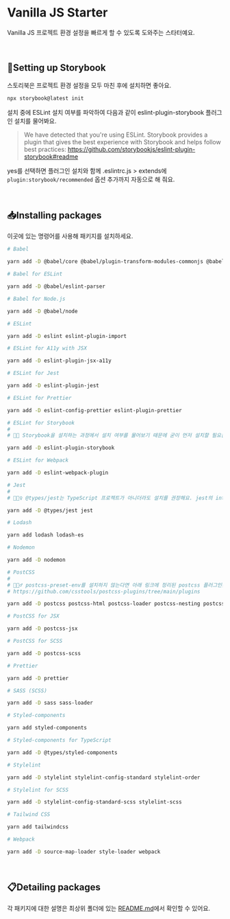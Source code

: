 # Vanilla JS Starter

Vanilla JS 프로젝트 환경 설정을 빠르게 할 수 있도록 도와주는 스타터예요.

<br>

## 📒Setting up Storybook

스토리북은 프로젝트 환경 설정을 모두 마친 후에 설치하면 좋아요.

```bash
npx storybook@latest init
```

설치 중에 ESLint 설치 여부를 파악하여 다음과 같이 eslint-plugin-storybook 플러그인 설치를 물어봐요.

> We have detected that you're using ESLint. Storybook provides a plugin that gives the best experience with Storybook and helps follow best practices: <https://github.com/storybookjs/eslint-plugin-storybook#readme>

yes를 선택하면 플러그인 설치와 함께 .eslintrc.js > extends에 `plugin:storybook/recommended` 옵션 추가까지 자동으로 해 줘요.

<br>

## 📥Installing packages

이곳에 있는 명령어를 사용해 패키지를 설치하세요.

```bash
# Babel

yarn add -D @babel/core @babel/plugin-transform-modules-commonjs @babel/plugin-transform-runtime @babel/preset-env

# Babel for ESLint

yarn add -D @babel/eslint-parser

# Babel for Node.js

yarn add -D @babel/node

# ESLint

yarn add -D eslint eslint-plugin-import

# ESLint for A11y with JSX

yarn add -D eslint-plugin-jsx-a11y

# ESLint for Jest

yarn add -D eslint-plugin-jest

# ESLint for Prettier

yarn add -D eslint-config-prettier eslint-plugin-prettier

# ESLint for Storybook
#
# 💁🏻 Storybook을 설치하는 과정에서 설치 여부를 물어보기 때문에 굳이 먼저 설치할 필요는 없어요.

yarn add -D eslint-plugin-storybook

# ESLint for Webpack

yarn add -D eslint-webpack-plugin

# Jest
#
# 💁🏻‍♀️ @types/jest는 TypeScript 프로젝트가 아니더라도 설치를 권장해요. jest의 intellisense를 사용할 수 있기 때문이에요.

yarn add -D @types/jest jest

# Lodash

yarn add lodash lodash-es

# Nodemon

yarn add -D nodemon

# PostCSS
#
# 💁🏻‍♂️ postcss-preset-env를 설치하지 않는다면 아래 링크에 정리된 postcss 플러그인은 별도로 설치해야 해요.
# https://github.com/csstools/postcss-plugins/tree/main/plugins

yarn add -D postcss postcss-html postcss-loader postcss-nesting postcss-preset-env postcss-syntax

# PostCSS for JSX

yarn add -D postcss-jsx

# PostCSS for SCSS

yarn add -D postcss-scss

# Prettier

yarn add -D prettier

# SASS (SCSS)

yarn add -D sass sass-loader

# Styled-components

yarn add styled-components

# Styled-components for TypeScript

yarn add -D @types/styled-components

# Stylelint

yarn add -D stylelint stylelint-config-standard stylelint-order

# Stylelint for SCSS

yarn add -D stylelint-config-standard-scss stylelint-scss

# Tailwind CSS

yarn add tailwindcss

# Webpack

yarn add -D source-map-loader style-loader webpack
```

<br>

## 📋Detailing packages

각 패키지에 대한 설명은 최상위 폴더에 있는 [README.md](https://github.com/biniruu/starter-pack#detailing-packages)에서 확인할 수 있어요.
